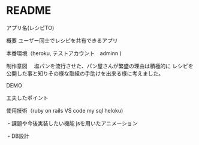 # README
アプリ名(レシピTO)

概要
ユーザー同士でレシピを共有できるアプリ

本番環境（heroku, テストアカウント　adminn )

制作意図
　塩パンを流行させた、パン屋さんが繁盛の理由は積極的に
レシピを公開した事と知りその様な取組の手助けを出来る様に考えました。


DEMO



工夫したポイント

使用技術（ruby on rails VS code my sql heloku)

・課題や今後実装したい機能
jsを用いたアニメーション

・DB設計
